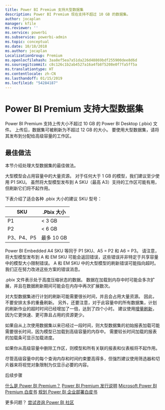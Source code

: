 ```yaml
---
title: Power BI Premium 支持大型数据集
description: Power BI Premium 现在支持不超过 10 GB 的数据集。
author: jocaplan
manager: kfile
ms.reviewer: ''
ms.service: powerbi
ms.subservice: powerbi-admin
ms.topic: conceptual
ms.date: 10/18/2018
ms.author: jocaplan
LocalizationGroup: Premium
ms.openlocfilehash: 3aa8ef5ea7a51da226d48869bdf255900dee8d6d
ms.sourcegitcommit: c8c126c1b2ab4527a16a4fb8f5208e0f7fa5ff5a
ms.translationtype: HT
ms.contentlocale: zh-CN
ms.lasthandoff: 01/15/2019
ms.locfileid: "54284187"
---
```

# <a name="power-bi-premium-support-for-large-datasets"></a>Power BI Premium 支持大型数据集

Power BI Premium 支持上传大小不超过 10 GB 的 Power BI Desktop (.pbix) 文件。 上传后，数据集可被刷新为不超过 12 GB 的大小。 要使用大型数据集，请将其发布到分配给高级容量的工作区。
 
## <a name="best-practices"></a>最佳做法

本节介绍处理大型数据集的最佳做法。

大型模型会占用容量中的大量资源。 对于任何大于 1 GB 的模型，我们建议至少使用 P1 SKU。 虽然将大型模型发布到 A SKU（最高 A3）支持的工作区可能有用，但刷新它们将不起作用。

下表介绍了适合各种 .pbix 大小的建议 SKU 型号：

   |SKU  |.Pbix 大小   |
   |---------|---------|
   |P1    | < 3 GB        |
   |P2    | < 6 GB        |
   |P3、P4、P5    | 最多 10 GB   |

Power BI Embedded A4 SKU 等同于 P1 SKU、A5 = P2 和 A6 = P3。 请注意，将大型模型发布到 A 和 EM SKU 可能会返回错误，这些错误并非特定于共享容量中的模型大小限制错误。 A 和 EM SKU 中的大型模型的刷新错误可能指向超时。 我们正在努力改进这些方案的错误消息。

.pbix 文件表示处于高度压缩状态的数据。 数据在加载到内存中时可能会多次扩展，并且在数据刷新期间可能会在内存中再次扩展数次。

对大型数据集进行计划的刷新可能需要很长时间，并且会占用大量资源。 因此，不要安排太多的重叠刷新。 另外，还要注意，对于此容量中的所有数据集，计划的刷新作业的超时时间已经增加了一倍，达到了四个小时。 建议使用[增量刷新](service-premium-incremental-refresh.md)，因为它更快速、更可靠且占用的资源更少。

如果自从上次使用数据集以来已经过一段时间，则大型数据集的初始报表加载可能需要很长时间，因为模型已加载到高级容量的内存中。 需要较长时间加载的报表的加载条可显示加载进度。

如果你从高级容量中删除工作区，则模型和所有关联的报表和仪表板将不起作用。

尽管高级容量中的每个查询内存和时间约束要高得多，但强烈建议使用筛选器和切片器来将视觉对象限制为仅显示必要的内容。

后续步骤

[什么是 Power BI Premium？](service-premium.md)
[Power BI Premium 发行说明](service-premium-release-notes.md)
[Microsoft Power BI Premium 白皮书](https://aka.ms/pbipremiumwhitepaper)
[规划 Power BI 企业部署白皮书](https://aka.ms/pbienterprisedeploy)

更多问题？ [尝试咨询 Power BI 社区](https://community.powerbi.com/)
